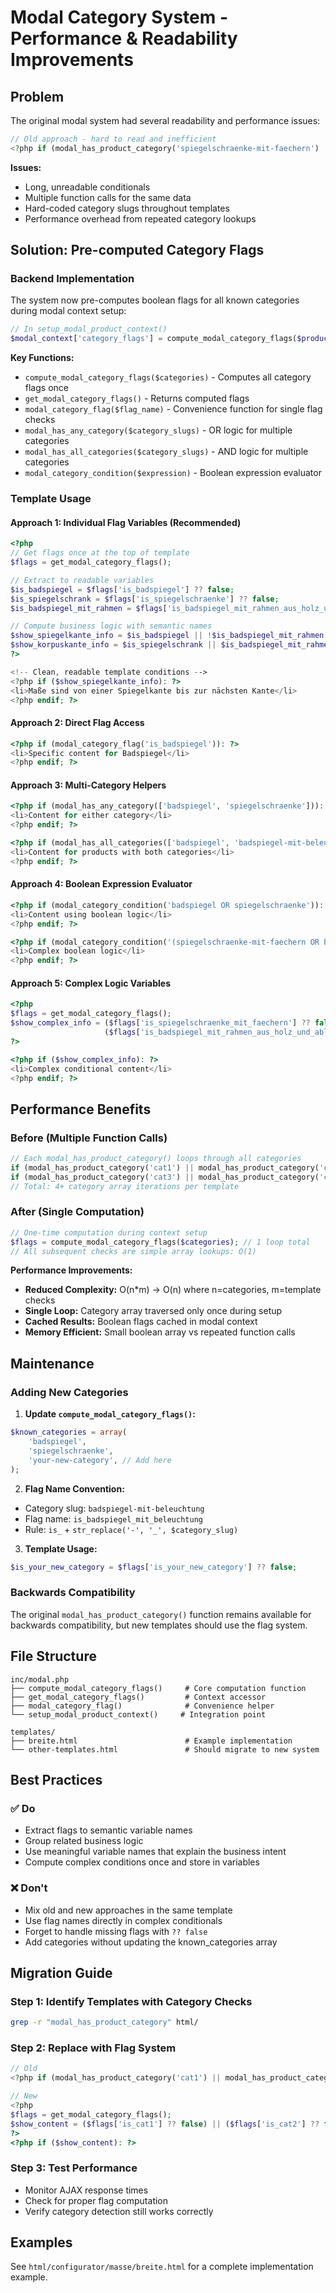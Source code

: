 # Modal Category System - Performance & Readability Improvements

## Problem

The original modal system had several readability and performance issues:

```php
// Old approach - hard to read and inefficient
<?php if (modal_has_product_category('spiegelschraenke-mit-faechern') || modal_has_product_category('badspiegel-mit-rahmen-aus-holz-und-ablage')): ?>
```

**Issues:**
- Long, unreadable conditionals
- Multiple function calls for the same data
- Hard-coded category slugs throughout templates
- Performance overhead from repeated category lookups

## Solution: Pre-computed Category Flags

### Backend Implementation

The system now pre-computes boolean flags for all known categories during modal context setup:

```php
// In setup_modal_product_context()
$modal_context['category_flags'] = compute_modal_category_flags($product_categories);
```

**Key Functions:**
- `compute_modal_category_flags($categories)` - Computes all category flags once
- `get_modal_category_flags()` - Returns computed flags
- `modal_category_flag($flag_name)` - Convenience function for single flag checks
- `modal_has_any_category($category_slugs)` - OR logic for multiple categories
- `modal_has_all_categories($category_slugs)` - AND logic for multiple categories  
- `modal_category_condition($expression)` - Boolean expression evaluator

### Template Usage

#### Approach 1: Individual Flag Variables (Recommended)
```php
<?php
// Get flags once at the top of template
$flags = get_modal_category_flags();

// Extract to readable variables
$is_badspiegel = $flags['is_badspiegel'] ?? false;
$is_spiegelschrank = $flags['is_spiegelschraenke'] ?? false;
$is_badspiegel_mit_rahmen = $flags['is_badspiegel_mit_rahmen_aus_holz_und_ablage'] ?? false;

// Compute business logic with semantic names
$show_spiegelkante_info = $is_badspiegel || !$is_badspiegel_mit_rahmen;
$show_korpuskante_info = $is_spiegelschrank || $is_badspiegel_mit_rahmen;
?>

<!-- Clean, readable template conditions -->
<?php if ($show_spiegelkante_info): ?>
<li>Maße sind von einer Spiegelkante bis zur nächsten Kante</li>
<?php endif; ?>
```

#### Approach 2: Direct Flag Access
```php
<?php if (modal_category_flag('is_badspiegel')): ?>
<li>Specific content for Badspiegel</li>
<?php endif; ?>
```

#### Approach 3: Multi-Category Helpers
```php
<?php if (modal_has_any_category(['badspiegel', 'spiegelschraenke'])): ?>
<li>Content for either category</li>
<?php endif; ?>

<?php if (modal_has_all_categories(['badspiegel', 'badspiegel-mit-beleuchtung'])): ?>
<li>Content for products with both categories</li>
<?php endif; ?>
```

#### Approach 4: Boolean Expression Evaluator
```php
<?php if (modal_category_condition('badspiegel OR spiegelschraenke')): ?>
<li>Content using boolean logic</li>
<?php endif; ?>

<?php if (modal_category_condition('(spiegelschraenke-mit-faechern OR badspiegel-mit-rahmen-aus-holz-und-ablage) AND NOT badspiegel')): ?>
<li>Complex boolean logic</li>
<?php endif; ?>
```

#### Approach 5: Complex Logic Variables
```php
<?php
$flags = get_modal_category_flags();
$show_complex_info = ($flags['is_spiegelschraenke_mit_faechern'] ?? false) || 
                     ($flags['is_badspiegel_mit_rahmen_aus_holz_und_ablage'] ?? false);
?>

<?php if ($show_complex_info): ?>
<li>Complex conditional content</li>
<?php endif; ?>
```

## Performance Benefits

### Before (Multiple Function Calls)
```php
// Each modal_has_product_category() loops through all categories
if (modal_has_product_category('cat1') || modal_has_product_category('cat2')) // 2 loops
if (modal_has_product_category('cat3') || modal_has_product_category('cat4')) // 2 more loops  
// Total: 4+ category array iterations per template
```

### After (Single Computation)
```php
// One-time computation during context setup
$flags = compute_modal_category_flags($categories); // 1 loop total
// All subsequent checks are simple array lookups: O(1)
```

**Performance Improvements:**
- **Reduced Complexity:** O(n*m) → O(n) where n=categories, m=template checks
- **Single Loop:** Category array traversed only once during setup
- **Cached Results:** Boolean flags cached in modal context
- **Memory Efficient:** Small boolean array vs repeated function calls

## Maintenance

### Adding New Categories

1. **Update `compute_modal_category_flags()`:**
```php
$known_categories = array(
    'badspiegel',
    'spiegelschraenke',
    'your-new-category', // Add here
);
```

2. **Flag Name Convention:**
- Category slug: `badspiegel-mit-beleuchtung`  
- Flag name: `is_badspiegel_mit_beleuchtung`
- Rule: `is_` + `str_replace('-', '_', $category_slug)`

3. **Template Usage:**
```php
$is_your_new_category = $flags['is_your_new_category'] ?? false;
```

### Backwards Compatibility

The original `modal_has_product_category()` function remains available for backwards compatibility, but new templates should use the flag system.

## File Structure

```
inc/modal.php
├── compute_modal_category_flags()     # Core computation function
├── get_modal_category_flags()         # Context accessor
├── modal_category_flag()              # Convenience helper
└── setup_modal_product_context()     # Integration point

templates/
├── breite.html                        # Example implementation
└── other-templates.html               # Should migrate to new system
```

## Best Practices

### ✅ Do
- Extract flags to semantic variable names
- Group related business logic
- Use meaningful variable names that explain the business intent
- Compute complex conditions once and store in variables

### ❌ Don't  
- Mix old and new approaches in the same template
- Use flag names directly in complex conditionals
- Forget to handle missing flags with `?? false`
- Add categories without updating the known_categories array

## Migration Guide

### Step 1: Identify Templates with Category Checks
```bash
grep -r "modal_has_product_category" html/
```

### Step 2: Replace with Flag System
```php
// Old
<?php if (modal_has_product_category('cat1') || modal_has_product_category('cat2')): ?>

// New  
<?php
$flags = get_modal_category_flags();
$show_content = ($flags['is_cat1'] ?? false) || ($flags['is_cat2'] ?? false);
?>
<?php if ($show_content): ?>
```

### Step 3: Test Performance
- Monitor AJAX response times
- Check for proper flag computation
- Verify category detection still works correctly

## Examples

See `html/configurator/masse/breite.html` for a complete implementation example.
